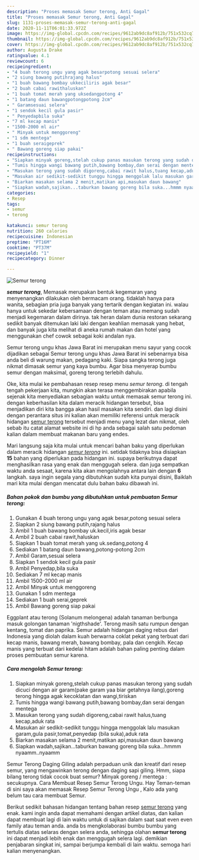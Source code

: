 ```yaml
---
description: "Proses memasak Semur terong, Anti Gagal"
title: "Proses memasak Semur terong, Anti Gagal"
slug: 1131-proses-memasak-semur-terong-anti-gagal
date: 2020-11-11T06:01:33.972Z
image: https://img-global.cpcdn.com/recipes/9612ab9dc8af912b/751x532cq70/semur-terong-foto-resep-utama.jpg
thumbnail: https://img-global.cpcdn.com/recipes/9612ab9dc8af912b/751x532cq70/semur-terong-foto-resep-utama.jpg
cover: https://img-global.cpcdn.com/recipes/9612ab9dc8af912b/751x532cq70/semur-terong-foto-resep-utama.jpg
author: Augusta Drake
ratingvalue: 4.1
reviewcount: 6
recipeingredient:
- "4 buah terong ungu yang agak besarpotong sesuai selera"
- "2 siung bawang putihrajang halus"
- "1 buah bawang bombay ukkeciliris agak besar"
- "2 buah cabai rawithaluskan"
- "1 buah tomat merah yang uksedangpotong 4"
- "1 batang daun bawangpotongpotong 2cm"
- " Garamsesuai selera"
- "1 sendok kecil gula pasir"
- " Penyedapbila suka"
- "7 ml kecap manis"
- "1500-2000 ml air"
- " Minyak untuk menggoreng"
- "1 sdm mentega"
- "1 buah seraigeprek"
- " Bawang goreng siap pakai"
recipeinstructions:
- "Siapkan minyak goreng,stelah cukup panas masukan terong yang sudah dicuci dengan air garam(pake garam yaa biar getahnya ilang),goreng terong hingga agak kecoklatan dan wangi,tiriskan"
- "Tumis hingga wangi bawang putih,bawang bombay,dan serai dengan mentega"
- "Masukan terong yang sudah digoreng,cabai rawit halus,tuang kecap,aduk rata"
- "Masukan air sedikit-sedikit tunggu hingga menggolak lalu masukan garam,gula pasir,tomat,penyedap (bila suka),aduk rata"
- "Biarkan masakan selama 2 menit,matikan api,masukan daun bawang"
- "Siapkan wadah,sajikan...taburkan bawang goreng bila suka...hmmm nyaamm..nyaamm"
categories:
- Resep
tags:
- semur
- terong

katakunci: semur terong 
nutrition: 260 calories
recipecuisine: Indonesian
preptime: "PT16M"
cooktime: "PT37M"
recipeyield: "1"
recipecategory: Dinner

---
```



![Semur terong](https://img-global.cpcdn.com/recipes/9612ab9dc8af912b/751x532cq70/semur-terong-foto-resep-utama.jpg)

<b><i>semur terong</i></b>, Memasak merupakan bentuk kegemaran yang menyenangkan dilakukan oleh bermacam orang. tidaklah hanya para wanita, sebagian pria juga banyak yang tertarik dengan kegiatan ini. walau hanya untuk sekedar kebersamaan dengan teman atau memang sudah menjadi kegemaran dalam dirinya. tak heran dalam dunia restoran sekarang sedikit banyak ditemukan laki laki dengan keahlian memasak yang hebat, dan banyak juga kita melihat di aneka rumah makan dan hotel yang menggunakan chef cowok sebagai koki andalan nya.

Semur terong ungu khas Jawa Barat ini merupakan menu sayur yang cocok dijadikan sebagai Semur terong ungu khas Jawa Barat ini sebenarnya bisa anda beli di warung makan, pedagang kaki. Siapa sangka terong juga nikmat dimasak semur yang kaya bumbu. Agar bisa menyerap bumbu semur dengan maksimal, goreng terong terlebih dahulu.

Oke, kita mulai ke pembahasan resep resep menu <i>semur terong</i>. di tengah tengah pekerjaan kita, mungkin akan terasa menggembirakan apabila sejenak kita menyediakan sebagian waktu untuk memasak semur terong ini. dengan keberhasilan kita dalam meracik hidangan tersebut, bisa menjadikan diri kita bangga akan hasil masakan kita sendiri. dan lagi disini dengan perantara situs ini kalian akan memiliki referensi untuk meracik hidangan <u>semur terong</u> tersebut menjadi menu yang lezat dan nikmat, oleh sebab itu catat alamat website ini di hp anda sebagai salah satu pedoman kalian dalam membuat makanan baru yang endes.


Mari langsung saja kita mulai untuk mencari bahan baku yang diperlukan dalam meracik hidangan <u><i>semur terong</i></u> ini. setidak tidaknya bisa disiapkan <b>15</b> bahan yang diperlukan pada hidangan ini. supaya berikutnya dapat menghasilkan rasa yang enak dan menggugah selera. dan juga sempatkan waktu anda sesaat, karena kita akan mengolahnya antara lain dengan <b>6</b> langkah. saya ingin segala yang dibutuhkan sudah kita punyai disini, Baiklah mari kita mulai dengan mencatat dulu bahan baku dibawah ini.

<!--inarticleads1-->

##### Bahan pokok dan bumbu yang dibutuhkan untuk pembuatan Semur terong:

1. Gunakan 4 buah terong ungu yang agak besar,potong sesuai selera
1. Siapkan 2 siung bawang putih,rajang halus
1. Ambil 1 buah bawang bombay uk.kecil,iris agak besar
1. Ambil 2 buah cabai rawit,haluskan
1. Siapkan 1 buah tomat merah yang uk.sedang,potong 4
1. Sediakan 1 batang daun bawang,potong-potong 2cm
1. Ambil  Garam,sesuai selera
1. Siapkan 1 sendok kecil gula pasir
1. Ambil  Penyedap,bila suka
1. Sediakan 7 ml kecap manis
1. Ambil 1500-2000 ml air
1. Ambil  Minyak untuk menggoreng
1. Gunakan 1 sdm mentega
1. Sediakan 1 buah serai,geprek
1. Ambil  Bawang goreng siap pakai


Eggplant atau terong (Solanum melongena) adalah tanaman berbunga masuk golongan tanaman &#39;nigthshade&#39;. Terong masih satu rumpun dengan kentang, tomat dan paprika. Semur adalah hidangan daging rebus dari Indonesia yang diolah dalam kuah berwarna coklat pekat yang terbuat dari kecap manis, bawang merah, bawang bombay, pala dan cengkih. Kecap manis yang terbuat dari kedelai hitam adalah bahan paling penting dalam proses pembuatan semur karena. 

<!--inarticleads2-->

##### Cara mengolah Semur terong:

1. Siapkan minyak goreng,stelah cukup panas masukan terong yang sudah dicuci dengan air garam(pake garam yaa biar getahnya ilang),goreng terong hingga agak kecoklatan dan wangi,tiriskan
1. Tumis hingga wangi bawang putih,bawang bombay,dan serai dengan mentega
1. Masukan terong yang sudah digoreng,cabai rawit halus,tuang kecap,aduk rata
1. Masukan air sedikit-sedikit tunggu hingga menggolak lalu masukan garam,gula pasir,tomat,penyedap (bila suka),aduk rata
1. Biarkan masakan selama 2 menit,matikan api,masukan daun bawang
1. Siapkan wadah,sajikan...taburkan bawang goreng bila suka...hmmm nyaamm..nyaamm


Semur Terong Daging Giling adalah perpaduan unik dan kreatif dari resep semur, yang mengawinkan terong dengan daging sapi giling. Hmm, siapa bilang terong tidak cocok buat semur? Minyak goreng / mentega : secukupnya. Cara Membuat Resep Semur Terong Ungu. Hay Teman-teman di sini saya akan memasak Resep Semur Terong Ungu , Kalo ada yang belum tau cara membuat Semur. 

Berikut sedikit bahasan hidangan tentang bahan resep <u>semur terong</u> yang enak. kami ingin anda dapat memahami dengan artikel diatas, dan kalian dapat membuat lagi di lain waktu untuk di sajikan dalam saat saat even even family atau teman anda. anda bs mengkolaborasi bumbu bumbu yang tertulis diatas selaras dengan selera anda, sehingga olahan <b>semur terong</b> ini dapat menjadi lebih enak dan menggugah selera lagi. demikian penjabaran singkat ini, sampai berjumpa kembali di lain waktu. semoga hari kalian menyenangkan.
